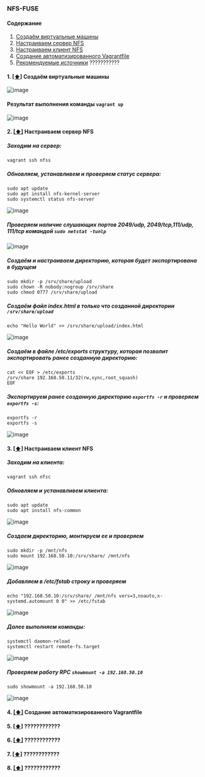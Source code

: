 ### NFS-FUSE

#### <a name='toc'>Содержание</a>
1. [Создаём виртуальные машины](#create_vm)
2. [Настраиваем сервер NFS](#setting_server)
3. [Настраиваем клиент NFS](#setting_client)
4. [Создание автоматизированного Vagrantfile](#creating_automated)
5. [Рекомендуемые источники](#recommended_sources) ???????????

#### 1. [[⬆]](#toc) <a name='create_vm'>Создаём виртуальные машины</a>
![image](https://github.com/user-attachments/assets/728e5599-fca5-4c2f-9c74-dceae04d6914)

#### Результат выполнения команды `vagrant up`
![image](https://github.com/user-attachments/assets/afdd54d7-0c98-4d4b-ba07-2ecc96d83612)

#### 2. [[⬆]](#toc) <a name='setting_server'>Настраиваем сервер NFS</a>

##### Заходим на сервер:
```
vagrant ssh nfss
```
##### Обновляем, устанавливем и проверяем статус сервера:
```
sudo apt update
sudo apt install nfs-kernel-server
sudo systemctl status nfs-server
```
![image](https://github.com/user-attachments/assets/87315fae-024a-4a4f-b6a1-e4f32aba6847)

##### Проверяем наличие слушающих портов 2049/udp, 2049/tcp,111/udp, 111/tcp командой `sudo netstat -tunlp`
![image](https://github.com/user-attachments/assets/8801c591-c8fb-4f12-a5a7-e5f3454e98ce)

##### Создаём и настраиваем директорию, которая будет экспортирована в будущем
```
sudo mkdir -p /srv/share/upload
sudo chown -R nobody:nogroup /srv/share
sudo chmod 0777 /srv/share/upload
```

##### Создаём файл index.html в только что созданной директории `/srv/share/upload`
```
echo "Hello World" >> /srv/share/upload/index.html
```
![image](https://github.com/user-attachments/assets/1ffe51fa-2252-43e4-ab85-14da0aa0222d)

##### Cоздаём в файле /etc/exports структуру, которая позволит экспортировать ранее созданную директорию:
```
cat << EOF > /etc/exports 
/srv/share 192.168.50.11/32(rw,sync,root_squash)
EOF
```
##### Экспортируем ранее созданную директорию `exportfs -r` и проверяем `exportfs -s`:
```
exportfs -r
exportfs -s
```

![image](https://github.com/user-attachments/assets/0b263e92-221e-4fba-8b7a-fc0806fa7bb2)

#### 3. [[⬆]](#toc) <a name='setting_client'>Настраиваем клиент NFS</a>

##### Заходим на клиента:
```
vagrant ssh nfsс
```
##### Обновляем и устанавливем клиента:
```
sudo apt update
sudo apt install nfs-common
```
![image](https://github.com/user-attachments/assets/fb2706c2-774a-40d6-99a8-4252a53202dd)

##### Создаем директорию, монтируем ее и проверяем
```
sudo mkdir -p /mnt/nfs
sudo mount 192.168.50.10:/srv/share/ /mnt/nfs
```
![image](https://github.com/user-attachments/assets/f70992ad-02e1-43bc-b9c7-dd0a3aaedac6)

##### Добавляем в /etc/fstab строку и проверяем
```
echo "192.168.50.10:/srv/share/ /mnt/nfs vers=3,noauto,x-systemd.automount 0 0" >> /etc/fstab
```
![image](https://github.com/user-attachments/assets/93b3009e-ea9a-448b-b69f-892655988197)

##### Далее выполняем команды:
```
systemctl daemon-reload
systemctl restart remote-fs.target
```
![image](https://github.com/user-attachments/assets/2ac777c8-b8c9-442f-a25c-b9d9a39f917f)

##### Проверяем работу RPC `showmount -a 192.168.50.10`
```
sudo showmount -a 192.168.50.10
```
![image](https://github.com/user-attachments/assets/2e05d650-d7c0-47ae-bbc6-958e7845b868)


#### 4. [[⬆]](#toc) <a name='creating_automated'>Создание автоматизированного Vagrantfile</a>







#### 5. [[⬆]](#toc) <a name='????'>????????????</a>

#### 6. [[⬆]](#toc) <a name='????'>????????????</a>

#### 7. [[⬆]](#toc) <a name='????'>????????????</a>

#### 8. [[⬆]](#toc) <a name='compression'>????????????</a>
